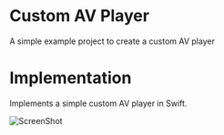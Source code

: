 # Custom AV Player

A simple example project to create a custom AV player

# Implementation

Implements a simple custom AV player in Swift.


![ScreenShot]("https://github.com/stevencurtis/CustomAVPlayer/blob/master/ssht1.png")
